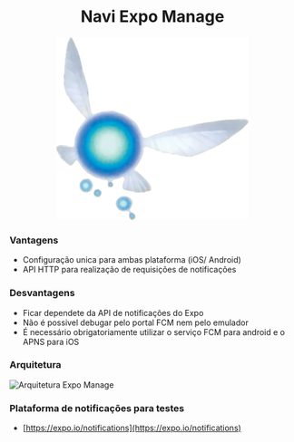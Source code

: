 <h1 align="center">Navi Expo Manage</h1>

<p align="center">
  <img src="src/assets/navi.png">
</p>

### Vantagens

- Configuração unica para ambas plataforma (iOS/ Android)
- API HTTP para realização de requisições de notificações

### Desvantagens

- Ficar dependete da API de notificações do Expo
- Não é possivel debugar pelo portal FCM nem pelo emulador
- É necessário obrigatoriamente utilizar o serviço FCM para android e o APNS para iOS

### Arquitetura
![Arquitetura Expo Manage](https://docs.expo.io/static/images/sending-notification.png)

### Plataforma de notificações para testes
- [https://expo.io/notifications](https://expo.io/notifications)
